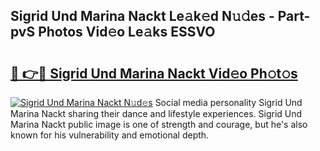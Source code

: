 ## Sigrid Und Marina Nackt Le𝚊k𝚎d N𝚞𝚍es - Part-pvS Photos Vid𝚎o Le𝚊ks ESSVO

# <h2><a href="http://fb2mait.evod.top/?m=Sigrid+Und+Marina+Nackt">🔗 👉🔴 Sigrid Und Marina Nackt Vid𝚎o Ph𝚘t𝚘s</a></h2>

[![Sigrid Und Marina Nackt N𝚞d𝚎s](https://i.imgur.com/8V9OHl7.gif)](http://fb2mait.evod.top/?m=Sigrid+Und+Marina+Nackt)
Social media personality Sigrid Und Marina Nackt sharing their dance and lifestyle experiences. Sigrid Und Marina Nackt public image is one of strength and courage, but he's also known for his vulnerability and emotional depth. 
